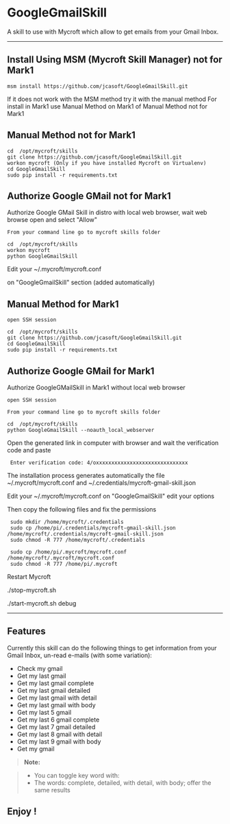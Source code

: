 GoogleGmailSkill
===================

A skill to use with Mycroft which allow to get emails from your Gmail Inbox.

----------


Install Using MSM (Mycroft Skill Manager)  not for Mark1
-------------------

    msm install https://github.com/jcasoft/GoogleGmailSkill.git


If it does not work with the MSM method try it with the manual method
For install in Mark1 use Manual Method on Mark1
of Manual Method not for Mark1

Manual Method not for Mark1
-------------------

    cd  /opt/mycroft/skills
    git clone https://github.com/jcasoft/GoogleGmailSkill.git
    workon mycroft (Only if you have installed Mycroft on Virtualenv)
    cd GoogleGmailSkill
    sudo pip install -r requirements.txt

Authorize Google GMail not for Mark1
-------------------

Authorize Google GMail Skill in distro with local web browser, wait web browse open and select "Allow"

    From your command line go to mycroft skills folder

    cd  /opt/mycroft/skills
    workon mycroft
    python GoogleGmailSkill


Edit your ~/.mycroft/mycroft.conf

on "GoogleGmailSkill" section (added automatically)



Manual Method for Mark1
-------------------

    open SSH session

    cd  /opt/mycroft/skills
    git clone https://github.com/jcasoft/GoogleGmailSkill.git
    cd GoogleGmailSkill
    sudo pip install -r requirements.txt


Authorize Google GMail for Mark1
-------------------
	
Authorize GoogleGMailSkill in Mark1 without local web browser

    open SSH session

    From your command line go to mycroft skills folder

    cd  /opt/mycroft/skills
    python GoogleGmailSkill --noauth_local_webserver

Open the generated link in computer with browser and wait the verification code and paste

     Enter verification code: 4/oxxxxxxxxxxxxxxxxxxxxxxxxxxxxxx   


The installation process generates automatically the file ~/.mycroft/mycroft.conf and ~/.credentials/mycroft-gmail-skill.json

Edit your ~/.mycroft/mycroft.conf
on "GoogleGmailSkill"  edit your options

Then copy the following files and fix the permissions

     sudo mkdir /home/mycroft/.credentials
     sudo cp /home/pi/.credentials/mycroft-gmail-skill.json /home/mycroft/.credentials/mycroft-gmail-skill.json
     sudo chmod -R 777 /home/mycroft/.credentials

     sudo cp /home/pi/.mycroft/mycroft.conf /home/mycroft/.mycroft/mycroft.conf
     sudo chmod -R 777 /home/pi/.mycroft




Restart Mycroft

./stop-mycroft.sh

./start-mycroft.sh debug


----------


Features
--------------------

Currently this skill can do the following things to get information from your Gmail Inbox, un-read e-mails (with some variation):

- Check my gmail
- Get my last gmail
- Get my last gmail complete 
- Get my last gmail detailed
- Get my last gmail with detail 
- Get my last gmail with body   
- Get my last 5 gmail
- Get my last 6 gmail complete 
- Get my last 7 gmail detailed
- Get my last 8 gmail with detail 
- Get my last 9 gmail with body
- Get my gmail


> **Note:**

> - You can toggle key word with:
> - The words: complete, detailed, with detail, with body; offer the same results




**Enjoy !**
--------
